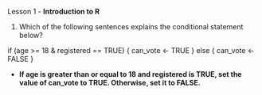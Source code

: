 Lesson 1 - **Introduction to R**

1.	Which of the following sentences explains the conditional statement below?

if (age >= 18 & registered == TRUE) {
  can_vote <- TRUE
} else {
  can_vote <- FALSE
}

-	**If age is greater than or equal to 18 and registered is TRUE, set the value of can_vote to TRUE. Otherwise, set it to FALSE.**
